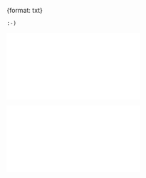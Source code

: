 {format: txt}
```
:-)
```

![](src/Chapter1/Topic1/Version1/Utils/Rector/invalid_code.php_script_output.txt)

![](src/Chapter1/Topic1/Version1/Utils/Rector/Example.php)
